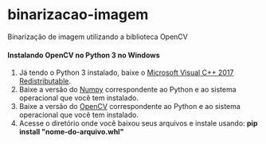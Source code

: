 # binarizacao-imagem

Binarização de imagem utilizando a biblioteca OpenCV

#### Instalando OpenCV no Python 3 no Windows

1. Já tendo o Python 3 instalado, baixe o [Microsoft Visual C++ 2017 Redistributable](https://support.microsoft.com/en-us/help/2977003/the-latest-supported-visual-c-downloads "Baixe o Microsoft Visual C++ 2017 Redistributable").
2. Baixe a versão do [Numpy](https://www.lfd.uci.edu/~gohlke/pythonlibs/#numpy "Baixe o Numpy") correspondente ao Python e ao sistema operacional que você tem instalado.
3. Baixe a versão do [OpenCV](https://www.lfd.uci.edu/~gohlke/pythonlibs/#opencv "Baixe o OpenCV") correspondente ao Python e ao sistema operacional que você tem instalado.
4. Acesse o diretório onde você baixou seus arquivos e instale usando: **pip install "nome-do-arquivo.whl"**
